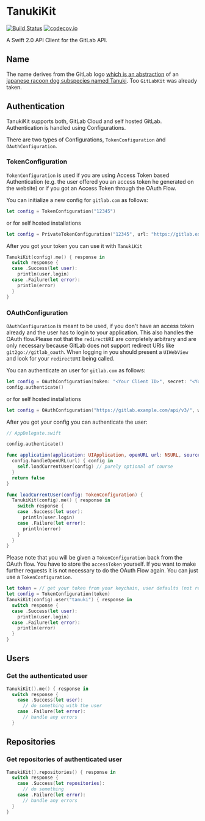 # TanukiKit

[![Build Status](https://travis-ci.org/nerdishbynature/TanukiKit.svg?branch=master)](https://travis-ci.org/nerdishbynature/TanukiKit)
[![codecov.io](https://codecov.io/github/nerdishbynature/TanukiKit/coverage.svg?branch=master)](https://codecov.io/github/nerdishbynature/TanukiKit?branch=master)

A Swift 2.0 API Client for the GitLab API.

## Name

The name derives from the GitLab logo [which is an abstraction](https://about.gitlab.com/about) of an [japanese racoon dog subspecies named Tanuki](https://en.wikipedia.org/wiki/Japanese_raccoon_dog). Too `GitLabKit` was already taken.

## Authentication

TanukiKit supports both, GitLab Cloud and self hosted GitLab.
Authentication is handled using Configurations.

There are two types of Configurations, `TokenConfiguration` and `OAuthConfiguration`.

### TokenConfiguration

`TokenConfiguration` is used if you are using Access Token based Authentication (e.g. the user
offered you an access token he generated on the website) or if you got an Access Token through
the OAuth Flow.

You can initialize a new config for `gitlab.com` as follows:

```swift
let config = TokenConfiguration("12345")
```

or for self hosted installations

```swift
let config = PrivateTokenConfiguration("12345", url: "https://gitlab.example.com/api/v3/")
```

After you got your token you can use it with `TanukiKit`

```swift
TanukiKit(config).me() { response in
  switch response {
  case .Success(let user):
    println(user.login)
  case .Failure(let error):
    println(error)
  }
}
```

### OAuthConfiguration

`OAuthConfiguration` is meant to be used, if you don't have an access token already and the
user has to login to your application. This also handles the OAuth flow.Please not that the `redirectURI` are completely arbitrary and are only necessary because GitLab does not support redirect URIs like `git2go://gitlab_oauth`.
When logging in you should present a `UIWebView` and look for your `redirectURI` being called.

You can authenticate an user for `gitlab.com` as follows:

```swift
let config = OAuthConfiguration(token: "<Your Client ID>", secret: "<Your Client secret>", redirect_uri: "https://oauth.example.com/gitlab_oauth")
config.authenticate()

```

or for self hosted installations

```swift
let config = OAuthConfiguration("https://gitlab.example.com/api/v3/", webURL: "https://gitlab.example.com/", token: "<Your Client ID>", redirect_uri: "https://oauth.example.com/gitlab_oauth")
```

After you got your config you can authenticate the user:

```swift
// AppDelegate.swift

config.authenticate()

func application(application: UIApplication, openURL url: NSURL, sourceApplication: String?, annotation: AnyObject?) -> Bool {
  config.handleOpenURL(url) { config in
    self.loadCurrentUser(config) // purely optional of course
  }
  return false
}

func loadCurrentUser(config: TokenConfiguration) {
  TanukiKit(config).me() { response in
    switch response {
    case .Success(let user):
      println(user.login)
    case .Failure(let error):
      println(error)
    }
  }
}
```

Please note that you will be given a `TokenConfiguration` back from the OAuth flow.
You have to store the `accessToken` yourself. If you want to make further requests it is not
necessary to do the OAuth Flow again. You can just use a `TokenConfiguration`.

```swift
let token = // get your token from your keychain, user defaults (not recommended) etc.
let config = TokenConfiguration(token)
TanukiKit(config).user("tanuki") { response in
  switch response {
  case .Success(let user):
    println(user.login)
  case .Failure(let error):
    println(error)
  }
}
```

## Users

### Get the authenticated user

```swift
TanukiKit().me() { response in
  switch response {
    case .Success(let user):
      // do something with the user
    case .Failure(let error):
      // handle any errors
  }
```

## Repositories

### Get repositories of authenticated user

```swift
TanukiKit().repositories() { response in
  switch response {
    case .Success(let repositories):
      // do something
    case .Failure(let error):
      // handle any errors
  }
}
```
